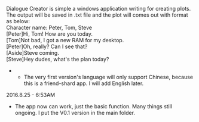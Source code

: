 Dialogue Creator is simple a windows application writing for creating plots.</br>
The output will be saved in .txt file and the plot will comes out with format as below:</br>
  Character name: Peter, Tom, Steve</br>
  [Peter]Hi, Tom! How are you today.</br>
  [Tom]Not bad, I got a new RAM for my desktop.</br>
  [Peter]Oh, really? Can I see that?</br>
  [Aside]Steve coming.</br>
  [Steve]Hey dudes, what's the plan today?</br>
- * The very first version's language will only support Chinese, because this is a friend-shard app. I will add English later.</br>

2016.8.25 - 6:53AM
- The app now can work, just the basic function. Many things still ongoing. I put the V0.1 version in the main folder.
